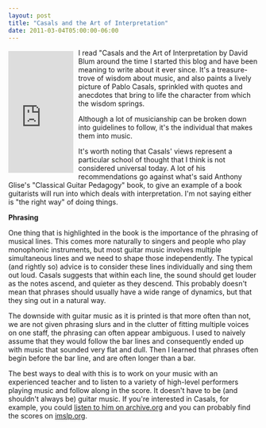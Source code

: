 ```yaml
---
layout: post
title: "Casals and the Art of Interpretation"
date: 2011-03-04T05:00:00-06:00
---
```


<iframe align="left" frameborder="0" marginheight="0" marginwidth="0" scrolling="no" src="http://rcm.amazon.com/e/cm?t=willisguitabl-20&amp;o=1&amp;p=8&amp;l=bpl&amp;asins=0520040325&amp;fc1=000000&amp;IS2=1&amp;lt1=_blank&amp;m=amazon&amp;lc1=0000FF&amp;bc1=000000&amp;bg1=FFFFFF&amp;f=ifr" style="height: 245px; padding-right: 10px; padding-top: 5px; width: 131px;"></iframe>

I read "Casals and the Art of Interpretation by David Blum around the time I started this blog and have been meaning to write about it ever since. It's a treasure-trove of wisdom about music, and also paints a lively picture of Pablo Casals, sprinkled with quotes and anecdotes that bring to life the character from which the wisdom springs.

Although a lot of musicianship can be broken down into guidelines to follow, it's the individual that makes them into music. 

It's worth noting that Casals' views represent a particular school of thought that I think is not considered universal today. A lot of his recommendations go against what's said Anthony Glise's "Classical Guitar Pedagogy" book, to give an example of a book guitarists will run into which deals with interpretation. I'm not saying either is "the right way" of doing things.

**Phrasing**

One thing that is highlighted in the book is the importance of the phrasing of musical lines. This comes more naturally to singers and people who play monophonic instruments, but most guitar music involves multiple simultaneous lines and we need to shape those independently.
The typical (and rightly so) advice is to consider these lines individually and sing them out loud. Casals suggests that within each line, the sound should get louder as the notes ascend, and quieter as they descend. This probably doesn't mean that phrases should usually have a wide range of dynamics, but that they sing out in a natural way.

The downside with guitar music as it is printed is that more often than not, we are not given phrasing slurs and in the clutter of fitting multiple voices on one staff, the phrasing can often appear ambiguous. I used to naively assume that they would follow the bar lines and consequently ended up with music that sounded very flat and dull. Then I learned that phrases often begin before the bar line, and are often longer than a bar.

The best ways to deal with this is to work on your music with an experienced teacher and to listen to a variety of high-level performers playing music and follow along in the score. It doesn't have to be (and shouldn't always be) guitar music. If you're interested in Casals, for example, you could <a href="http://www.archive.org/search.php?query=casals">listen to him on archive.org</a> and you can probably find the scores on <a href="http://imslp.org/">imslp.org</a>.

